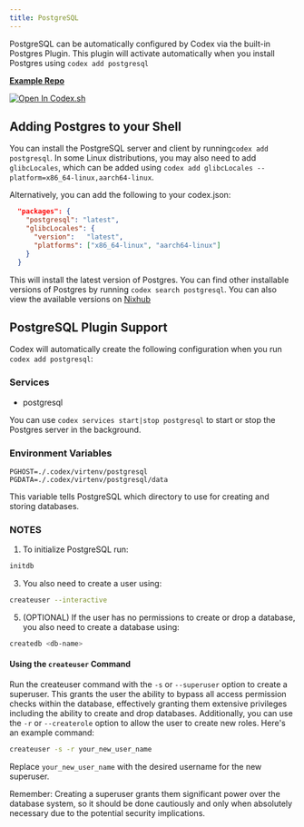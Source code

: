 ```yaml
---
title: PostgreSQL
---
```

PostgreSQL can be automatically configured by Codex via the built-in Postgres Plugin. This plugin will activate automatically when you install Postgres using `codex add postgresql`

[**Example Repo**](https://github.com/khulnasoft/codex/tree/main/examples/databases/postgres)

[![Open In Codex.sh](https://www.khulnasoft/img/codex/open-in-codex.svg)](https://codex.sh/open/templates/postgres)

## Adding Postgres to your Shell

You can install the PostgreSQL server and client by running`codex add postgresql`. In some Linux distributions, you may also need to add `glibcLocales`, which can be added using `codex add glibcLocales --platform=x86_64-linux,aarch64-linux`.

Alternatively, you can add the following to your codex.json:

```json
  "packages": {
    "postgresql": "latest",
    "glibcLocales": {
      "version":   "latest",
      "platforms": ["x86_64-linux", "aarch64-linux"]
    }
  }
```

This will install the latest version of Postgres. You can find other installable versions of Postgres by running `codex search postgresql`. You can also view the available versions on [Nixhub](https://www.nixhub.io/packages/postgresql)

## PostgreSQL Plugin Support

Codex will automatically create the following configuration when you run `codex add postgresql`:

### Services
* postgresql

You can use `codex services start|stop postgresql` to start or stop the Postgres server in the background.

### Environment Variables

`PGHOST=./.codex/virtenv/postgresql`
`PGDATA=./.codex/virtenv/postgresql/data`

This variable tells PostgreSQL which directory to use for creating and storing databases.

### NOTES

1. To initialize PostgreSQL run:
```sh
initdb
```
3. You also need to create a user using:
```sh
createuser --interactive
```
5. (OPTIONAL) If the user has no permissions to create or drop a database, you also need to create a database using:
```sh
createdb <db-name>
```

#### Using the `createuser` Command

Run the createuser command with the `-s` or `--superuser` option to create a superuser. This grants the user the ability to bypass all access permission checks within the database, effectively granting them extensive privileges including the ability to create and drop databases. Additionally, you can use the `-r` or `--createrole` option to allow the user to create new roles. Here's an example command:

```sh
createuser -s -r your_new_user_name
```

Replace `your_new_user_name` with the desired username for the new superuser.

Remember: Creating a superuser grants them significant power over the database system, so it should be done cautiously and only when absolutely necessary due to the potential security implications.
